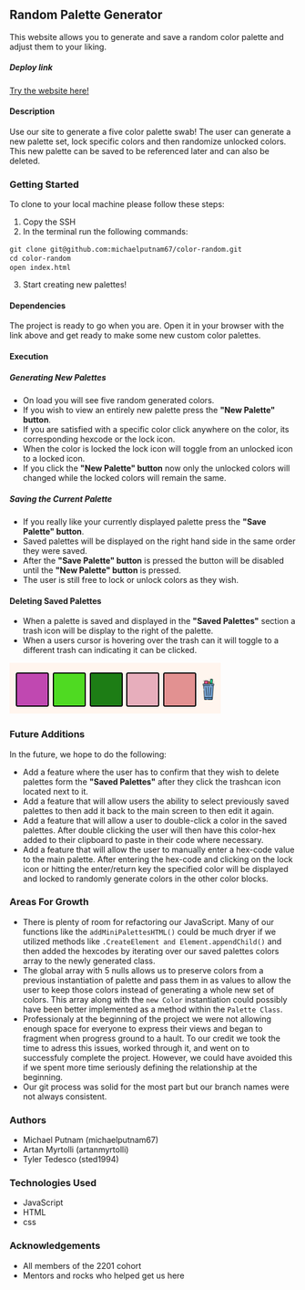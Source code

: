 
## Random Palette Generator
This website allows you to generate and save a random color palette and adjust them to your liking.

##### Deploy link
[Try the website here!](https://artanmyrtolli.github.io/color-random/)

#### Description
Use our site to generate a five color palette swab! The user can generate a new palette set, lock specific colors and then randomize unlocked colors. This new palette can be saved to be referenced later and can also be deleted.  

### Getting Started
To clone to your local machine please follow these steps:
1. Copy the SSH
2. In the terminal run the following commands:
```
git clone git@github.com:michaelputnam67/color-random.git
cd color-random
open index.html
```
3. Start creating new palettes!

#### Dependencies
The project is ready to go when you are. Open it in your browser with the link above and get ready to make some new custom color palettes.

#### Execution
##### Generating New Palettes
- On load you will see five random generated colors.
- If you wish to view an entirely new palette press the **"New Palette" button**.
- If you are satisfied with a specific color click anywhere on the color, its corresponding hexcode or the lock icon.
- When the color is locked the lock icon will toggle from an unlocked icon to a locked icon. 
- If you click the **"New Palette" button** now only the unlocked colors will changed while the locked colors will remain the same.

##### Saving the Current Palette
- If you really like your currently displayed palette press the **"Save Palette" button**.
- Saved palettes will be displayed on the right hand side in the same order they were saved.
- After the **"Save Palette" button** is pressed the button will be disabled until the **"New Palette" button** is pressed.
- The user is still free to lock or unlock colors as they wish.

#### Deleting Saved Palettes
- When a palette is saved and displayed in the **"Saved Palettes"** section a trash icon will be display to the right of the palette.
- When a users cursor is hovering over the trash can it will toggle to a different trash can indicating it can be clicked.

![alt text](/assets/images/mini-palette.png "Lock Icon")

### Future Additions
In the future, we hope to do the following:
- Add a feature where the user has to confirm that they wish to delete palettes form the **"Saved Palettes"** after they click the trashcan icon located next to it.
- Add a feature that will allow users the ability to select previously saved palettes to then add it back to the main screen to then edit it again.
- Add a feature that will allow a user to double-click a color in the saved palettes. After double clicking the user will then have this color-hex added to their clipboard to paste in their code where necessary.
- Add a feature that will allow the user to manually enter a hex-code value to the main palette. After entering the hex-code and clicking on the lock icon or hitting the enter/return key the specified color will be displayed and locked to randomly generate colors in the other color blocks.

### Areas For Growth
- There is plenty of room for refactoring our JavaScript. Many of our functions like the ```addMiniPalettesHTML()``` could be much dryer if we utilized methods like ```.CreateElement and Element.appendChild()``` and then added the hexcodes by iterating over our saved palettes colors array to the newly generated class. 
- The global array with 5 nulls allows us to preserve colors from a previous instantiation of palette and pass them in as values to allow the user to keep those colors instead of generating a whole new set of colors. This array along with the ```new Color``` instantiation could possibly have been better implemented as a method within the ```Palette Class```. 
- Professionaly at the beginning of the project we were not allowing enough space for everyone to express their views and began to fragment when progress ground to a hault. To our credit we took the time to adress this issues, worked through it, and went on to successfuly complete the project. However, we could have avoided this if we spent more time seriously defining the relationship at the beginning. 
- Our git process was solid for the most part but our branch names were not always consistent.

### Authors
- Michael Putnam (michaelputnam67)
- Artan Myrtolli (artanmyrtolli)
- Tyler Tedesco (sted1994)

### Technologies Used
- JavaScript
- HTML
- css

### Acknowledgements
- All members of the 2201 cohort
- Mentors and rocks who helped get us here
